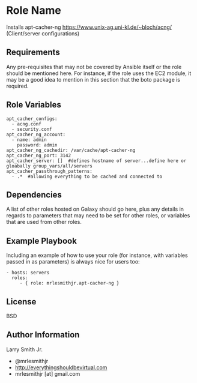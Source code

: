 Role Name
=========

Installs apt-cacher-ng https://www.unix-ag.uni-kl.de/~bloch/acng/ (Client/server configurations)

Requirements
------------

Any pre-requisites that may not be covered by Ansible itself or the role should be mentioned here. For instance, if the role uses the EC2 module, it may be a good idea to mention in this section that the boto package is required.

Role Variables
--------------

````
apt_cacher_configs:
  - acng.conf
  - security.conf
apt_cacher_ng_account:
  - name: admin
    password: admin
apt_cacher_ng_cachedir: /var/cache/apt-cacher-ng
apt_cacher_ng_port: 3142
apt_cacher_server: []  #defines hostname of server...define here or gloabally group_vars/all/servers
apt_cacher_passthrough_patterns:
  - .*  #allowing everything to be cached and connected to
````

Dependencies
------------

A list of other roles hosted on Galaxy should go here, plus any details in regards to parameters that may need to be set for other roles, or variables that are used from other roles.

Example Playbook
----------------

Including an example of how to use your role (for instance, with variables passed in as parameters) is always nice for users too:

    - hosts: servers
      roles:
         - { role: mrlesmithjr.apt-cacher-ng }

License
-------

BSD

Author Information
------------------

Larry Smith Jr.
- @mrlesmithjr
- http://everythingshouldbevirtual.com
- mrlesmithjr [at] gmail.com
